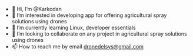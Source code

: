 - 👋 Hi, I’m @Karkodan
- 👀 I’m interested in developing app for offering agricultural spray solutions using drones
- 🌱 I’m currently learning Linux, developer essentials
- 💞️ I’m looking to collaborate on any project in agricultural spray solutions using drones
- 📫 How to reach me by email dronedelsys@gmail.com

<!---
Karkodan/Karkodan is a ✨ special ✨ repository because its `README.md` (this file) appears on your GitHub profile.
You can click the Preview link to take a look at your changes.
--->
